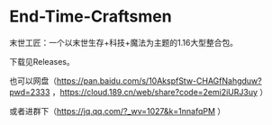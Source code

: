 # End-Time-Craftsmen
末世工匠：一个以末世生存+科技+魔法为主题的1.16大型整合包。

下载见Releases。

也可以网盘（https://pan.baidu.com/s/10AkspfStw-CHAGfNahgduw?pwd=2333 ，https://cloud.189.cn/web/share?code=2emi2iURJ3uy ）

或者进群下（https://jq.qq.com/?_wv=1027&k=1nnafqPM ）
